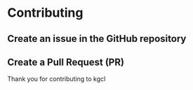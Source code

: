 # Contributing

## Create an issue in the GitHub repository

## Create a Pull Request (PR)

Thank you for contributing to kgcl